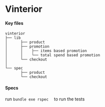 # Vinterior

#### Key files


    vinterior
    ├── lib     
    │      ├── product       
    │      ├── promotion
    │      │    ├── items based promotion 
    │      │    └── total spend based promotion
    │      └── checkout
    │
    └── spec
           ├── product 
           └── checkout


#### Specs

run ``` bundle exe rspec   ``` to run the tests